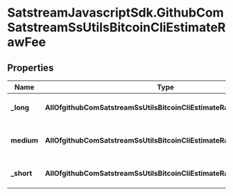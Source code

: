 # SatstreamJavascriptSdk.GithubComSatstreamSsUtilsBitcoinCliEstimateRawFee

## Properties
Name | Type | Description | Notes
------------ | ------------- | ------------- | -------------
**_long** | **AllOfgithubComSatstreamSsUtilsBitcoinCliEstimateRawFeeModelLong** | Estimate for long time horizon | [optional] 
**medium** | **AllOfgithubComSatstreamSsUtilsBitcoinCliEstimateRawFeeMedium** | Estimate for medium time horizon | [optional] 
**_short** | **AllOfgithubComSatstreamSsUtilsBitcoinCliEstimateRawFeeModelShort** | Estimate for short time horizon | [optional] 
